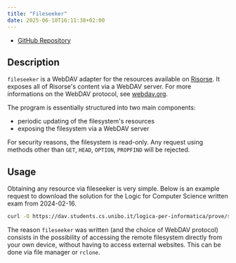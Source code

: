 ```yaml
---
title: "Fileseeker"
date: 2025-06-10T16:11:38+02:00
---
```


- [GitHub Repository](https://github.com/cartabinaria/fileseeker)

## Description
`fileseeker` is a WebDAV adapter for the resources available on [Risorse](https://risorse.vercel.app/).
It exposes all of Risorse's content via a WebDAV server.
For more informations on the WebDAV protocol, see [webdav.org](http://www.webdav.org/).

The program is essentially structured into two main components:
- periodic updating of the filesystem's resources
- exposing the filesystem via a WebDAV server

For security reasons, the filesystem is read-only.
Any request using methods other than `GET`, `HEAD`, `OPTION`, `PROPFIND`
will be rejected.

## Usage
Obtaining any resource via fileseeker is very simple.
Below is an example request to download the solution
for the Logic for Computer Science written exam from 2024-02-16.

```bash
curl -O https://dav.students.cs.unibo.it/logica-per-informatica/prove/scritto-2024-02-16-1-soluzione.pdf
```

The reason `fileseeker` was written (and the choice of WebDAV protocol) consists in the possibility
of accessing the remote filesystem directly from your own device, without having to access external websites.
This can be done via file manager or `rclone`.
